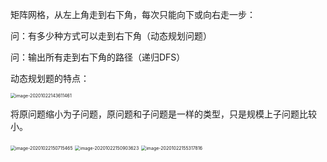 矩阵网格，从左上角走到右下角，每次只能向下或向右走一步：

问：有多少种方式可以走到右下角（动态规划问题）

问：输出所有走到右下角的路径（递归DFS）



动态规划题的特点：

<img src="C:\Users\刘小康\AppData\Roaming\Typora\typora-user-images\image-20201022143611461.png" alt="image-20201022143611461" style="zoom:50%;" />



将原问题缩小为子问题，原问题和子问题是一样的类型，只是规模上子问题比较小。

<img src="C:\Users\刘小康\AppData\Roaming\Typora\typora-user-images\image-20201022150715465.png" alt="image-20201022150715465" style="zoom:50%;" />

<img src="C:\Users\刘小康\AppData\Roaming\Typora\typora-user-images\image-20201022150903623.png" alt="image-20201022150903623" style="zoom:50%;" />

<img src="C:\Users\刘小康\AppData\Roaming\Typora\typora-user-images\image-20201022155317816.png" alt="image-20201022155317816" style="zoom: 50%;" />